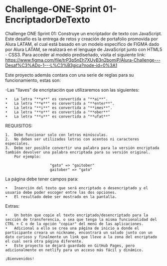 # Challenge-ONE-Sprint 01-EncriptadorDeTexto
Challenge ONE Sprint 01: Construye un encriptador de texto con JavaScript.
Este desafío es la entrega de retos y creación de portafolio promovida por Alura LATAM, el cual está basado en un modelo especifico de FIGMA dado por Alura LATAM, se realizará en el lenguaje de JavaScript junto con HTML5 - CSS3.
Para acceder al modelo prediseñado, visita el siguiente link: https://www.figma.com/file/trP3p5nEh7XUyB3n2bomjP/Alura-Challenge---Desaf%C3%ADo-1---L%C3%B3gica?node-id=0%3A1

Este proyecto además contara con una serie de reglas para su funcionamiento, estas son:

-Las "llaves" de encriptación que utilizaremos son las siguientes:

    •	La letra "**a**" es convertida a "**ai**".
    •	La letra "**e**" es convertida a "**enter**".
    •	La letra "**i**" es convertida a "**imes**".
    •	La letra "**o**" es convertida a "**ober**"
    •	La letra "**u**" es convertida a "**ufat**"

REQUISITOS:

    1.	Debe funcionar solo con letras minúsculas.
    2.	No deben ser utilizados letras con acentos ni caracteres especiales.
    3.	Debe ser posible convertir una palabra para la versión encriptada también devolver una palabra encriptada para su versión original.
        Por ejemplo:
                        
                        "gato" => "gaitober"
                        gaitober" => "gato"


La página debe tener campos para:

    •	Inserción del texto que será encriptado o desencriptado y el usuario debe poder escoger entre las dos opciones.
    •	El resultado debe ser mostrado en la pantalla.
   
Extras:

    •	Un botón que copie el texto encriptado/desencriptado para la sección de transferencia, o sea que tenga la misma funcionalidad del CTRL + C o de la opción "copiar" del menú de las aplicaciones.
    •	Adicional a ello se crea una página de inicio a donde el participante creara un nickname, encontrará un saludo junto con un dato curioso y finalmente un link que lleve a la zona del encriptado el cual será otra página diferente.
    •	Este proyecto se dejará guardado en GitHub Pages, pero adicionalmente en netlify para un acceso más fácil y dinámico.

    ¡Bienvenidos!
